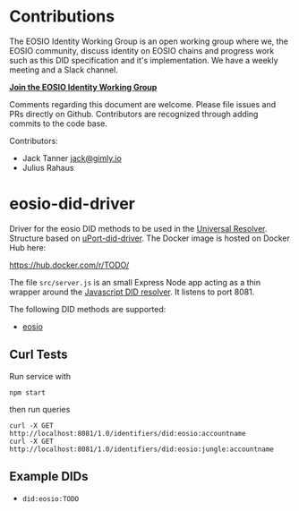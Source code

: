 # Contributions

The EOSIO Identity Working Group is an open working group where we, the EOSIO community, discuss identity on EOSIO chains and progress work such as this DID specification and it's implementation. We have a weekly meeting and a Slack channel.

**[Join the EOSIO Identity Working Group](https://www.gimly.io/eosio-identity)**

Comments regarding this document are welcome. Please file issues and PRs directly on Github. Contributors are recognized through adding commits to the code base.

Contributors:

- Jack Tanner <jack@gimly.io>
- Julius Rahaus

# eosio-did-driver

Driver for the eosio DID methods to be used in the [Universal Resolver](https://github.com/decentralized-identity/universal-resolver). Structure based on [uPort-did-driver](https://github.com/uport-project/uport-did-driver). The Docker image is hosted on Docker Hub here:

<https://hub.docker.com/r/TODO/>

The file `src/server.js` is an small Express Node app acting as a thin wrapper around the [Javascript DID resolver](https://github.com/decentralized-identity/did-resolver). It listens to port 8081.

The following DID methods are supported:

- [eosio](https://github.com/Gimly-Blockchain/eosio-did-resolver)

## Curl Tests

Run service with

```
npm start
```

then run queries

```
curl -X GET http://localhost:8081/1.0/identifiers/did:eosio:accountname
curl -X GET http://localhost:8081/1.0/identifiers/did:eosio:jungle:accountname
```

## Example DIDs

- `did:eosio:TODO`
